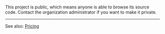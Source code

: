 This project is public, which means anyone is able to browse its source code. Contact the organization administrator if you want to make it private.

---

See also: [Pricing](/sonarcloud-pricing/)
